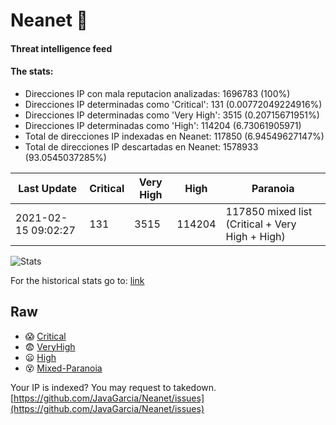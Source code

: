# Neanet :hocho:
#### Threat intelligence feed
#### The stats:

- Direcciones IP con mala reputacion analizadas: 1696783 (100%)
- Direcciones IP determinadas como 'Critical':  131 (0.00772049224916%)
- Direcciones IP determinadas como 'Very High':  3515 (0.20715671951%)
- Direcciones IP determinadas como 'High':  114204 (6.73061905971)
- Total de direcciones IP indexadas en Neanet:  117850 (6.94549627147%)
- Total de direcciones IP descartadas en Neanet:  1578933 (93.0545037285%)

| Last Update | Critical | Very High | High | Paranoia |
| --- | --- | --- | --- | --- |
| 2021-02-15 09:02:27 | 131 | 3515 | 114204 | 117850 mixed list (Critical + Very High + High)|

![Stats](https://docs.google.com/spreadsheets/d/e/2PACX-1vSnaNMIXVabIpDJjufMlzH7poXnshF3mgd8Is1g9ytUEzVsP5my4Trn8f-xkoLLQ38xpL3HtmUexLo6/pubchart?oid=501124687&format=image)

For the historical stats go to: [link](/stats.csv)
## Raw
- :scream: [Critical](https://raw.githubusercontent.com/JavaGarcia/Neanet/master/blacklists/neanet_critical.txt)
- :fearful: [VeryHigh](https://raw.githubusercontent.com/JavaGarcia/Neanet/master/blacklists/neanet_veryHigh.txtt)
- :frowning: [High](https://raw.githubusercontent.com/JavaGarcia/Neanet/master/blacklists/neanet_high.txt)
- :dizzy_face: [Mixed-Paranoia](https://raw.githubusercontent.com/JavaGarcia/Neanet/master/blacklists/neanet_all.txt)


Your IP is indexed? You may request to takedown. [https://github.com/JavaGarcia/Neanet/issues](https://github.com/JavaGarcia/Neanet/issues)


















































































































































































































































































































































































































































































































































































































































































































































































































































































































































































































































































































































































































































































































































































































































































































































































































































































































































































































































































































































































































































































































































































































































































































































































































































































































































































































































































































































































































































































































































































































































































































































































































































































































































































































































































































































































































































































































































































































































































































































































































































































































































































































































































































































































